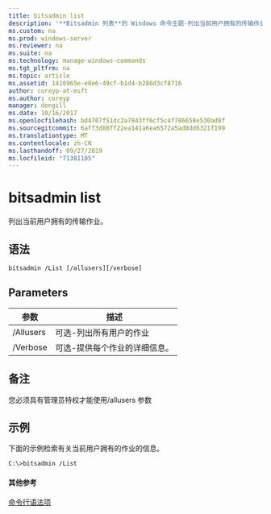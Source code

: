 ```yaml
---
title: bitsadmin list
description: '**Bitsadmin 列表**的 Windows 命令主题-列出当前用户拥有的传输作业。'
ms.custom: na
ms.prod: windows-server
ms.reviewer: na
ms.suite: na
ms.technology: manage-windows-commands
ms.tgt_pltfrm: na
ms.topic: article
ms.assetid: 1416965e-e0e6-49cf-b1d4-b286d3cf8716
author: coreyp-at-msft
ms.author: coreyp
manager: dongill
ms.date: 10/16/2017
ms.openlocfilehash: bd4787f51dc2a7843ff6cf5c4f786658e530ad8f
ms.sourcegitcommit: 6aff3d88ff22ea141a6ea6572a5ad8dd6321f199
ms.translationtype: MT
ms.contentlocale: zh-CN
ms.lasthandoff: 09/27/2019
ms.locfileid: "71381105"
---
```

# <a name="bitsadmin-list"></a>bitsadmin list



列出当前用户拥有的传输作业。

## <a name="syntax"></a>语法

```
bitsadmin /List [/allusers][/verbose]
```

## <a name="parameters"></a>Parameters

|参数|描述|
|---------|-----------|
|/Allusers|可选-列出所有用户的作业|
|/Verbose|可选-提供每个作业的详细信息。|

## <a name="remarks"></a>备注

您必须具有管理员特权才能使用/allusers 参数

## <a name="BKMK_examples"></a>示例

下面的示例检索有关当前用户拥有的作业的信息。
```
C:\>bitsadmin /List 
```

#### <a name="additional-references"></a>其他参考

[命令行语法项](command-line-syntax-key.md)